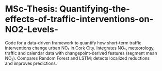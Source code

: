 # MSc-Thesis: Quantifying-the-effects-of-traffic-interventions-on-NO2-Levels-
Code for a data-driven framework to quantify how short-term traffic interventions change urban NO₂ in Cork City. Integrates NO₂, meteorology, traffic and calendar data with changepoint-derived features (segment mean NO₂). Compares Random Forest and LSTM; detects localized reductions and improves predictions.
